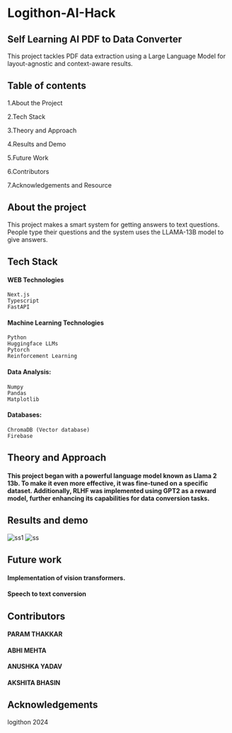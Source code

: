 # Logithon-AI-Hack
## Self Learning AI PDF to Data Converter

This project tackles PDF data extraction using a Large Language Model for layout-agnostic and context-aware results.
##  Table of contents
1.About the Project

2.Tech Stack
    

3.Theory and Approach

4.Results and Demo

5.Future Work

6.Contributors

7.Acknowledgements and Resource
##  About the project 
This project makes a smart system for getting answers to text questions. People type their questions and the system uses the LLAMA-13B  model to give answers.
## Tech Stack
#### WEB Technologies
    Next.js
    Typescript
    FastAPI

#### Machine Learning Technologies
    Python
    Huggingface LLMs
    Pytorch
    Reinforcement Learning

#### Data Analysis: 
    Numpy
    Pandas
    Matplotlib

#### Databases:
    ChromaDB (Vector database)
    Firebase

## Theory and Approach
#### This project began with a powerful language model known as Llama 2 13b. To make it even more effective, it was fine-tuned on a specific dataset.  Additionally, RLHF was implemented using GPT2 as a reward model, further enhancing its capabilities for data conversion tasks.
## Results and demo 
![ss1](https://github.com/ParamThakkar123/Logithon-AI-Hack/assets/145154439/8fb6dc1f-4f74-4d5b-8675-189435840af5)
![ss](https://github.com/ParamThakkar123/Logithon-AI-Hack/assets/145154439/3f11532b-f2ee-4838-8b52-e77d51f5bf4c)

## Future work

#### Implementation of vision transformers.
#### Speech to text conversion
 
## Contributors
#### PARAM THAKKAR

#### ABHI MEHTA 

#### ANUSHKA YADAV 

#### AKSHITA BHASIN 

##  Acknowledgements
logithon 2024